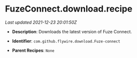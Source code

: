 # FuzeConnect.download.recipe

_Last updated 2021-12-23 20:01:50Z_

- **Description**: Downloads the latest version of Fuze Connect.

- **Identifier**: `com.github.flywire.download.Fuze-connect`

- **Parent Recipes**: `None`
